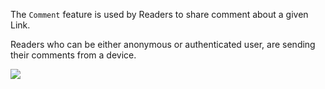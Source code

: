 The `Comment` feature is used by Readers to share comment about a given Link. 

Readers who can be either anonymous or authenticated user, are sending their comments from a device.


![](http://www.plantuml.com/plantuml/proxy?cache=no&src=https://raw.githubusercontent.com/wutsi/wutsi-domain/main/doc/capabilities/comment/model.plantuml)
